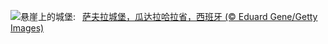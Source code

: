 ![](https://www.bing.com/th?id=OHR.ZafraCastle_ZH-CN8791148758_UHD.jpg&w=1000)悬崖上的城堡:&nbsp;&ensp;[萨夫拉城堡，瓜达拉哈拉省，西班牙 (© Eduard Gene/Getty Images)](https://www.bing.com/th?id=OHR.ZafraCastle_ZH-CN8791148758_UHD.jpg)
<br><br/>
